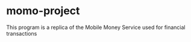 # momo-project
This program is a replica of the Mobile Money Service used for financial transactions

